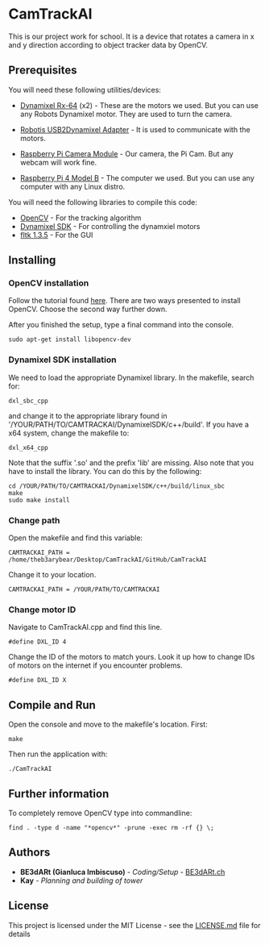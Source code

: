 # CamTrackAI

This is our project work for school. It is a device that rotates a camera in x and y direction according to object tracker data by OpenCV.

## Prerequisites

You will need these following utilities/devices:

* [Dynamixel Rx-64](http://www.robotis.us/dynamixel-rx-64-hn05-n101/) (x2) - These are the motors we used. But you can use any Robots Dynamixel motor. They are used to turn the camera.
* [Robotis USB2Dynamixel Adapter](https://www.trossenrobotics.com/robotis-bioloid-usb2dynamixel.aspx) - It is used to communicate with the motors.

* [Raspberry Pi Camera Module](https://projects.raspberrypi.org/en/projects/getting-started-with-picamera) - Our camera, the Pi Cam. But any webcam will work fine.
* [Raspberry Pi 4 Model B](https://www.pishop.us/product/raspberry-pi-4-model-b-4gb/) - The computer we used. But you can use any computer with any Linux distro.

You will need the following libraries to compile this code:

* [OpenCV](https://opencv.org/releases/) - For the tracking algorithm
* [Dynamixel SDK](https://github.com/ROBOTIS-GIT/DynamixelSDK) - For controlling the dynamxiel motors
* [fltk 1.3.5](https://www.fltk.org/software.php) - For the GUI


## Installing

### OpenCV installation

Follow the tutorial found [here](https://linuxize.com/post/how-to-install-opencv-on-ubuntu-18-04/). There are two ways presented to install OpenCV. Choose the second way further down.

After you finished the setup, type a final command into the console.

```
sudo apt-get install libopencv-dev
```

### Dynamixel SDK installation

We need to load the appropriate Dynamixel library. In the makefile, search for:

```
dxl_sbc_cpp
```

and change it to the appropriate library found in '/YOUR/PATH/TO/CAMTRACKAI/DynamixelSDK/c++/build'. If you have a x64 system, change the makefile to:

```
dxl_x64_cpp
```

Note that the suffix '.so' and the prefix 'lib' are missing. Also note that you have to install the library. You can do this by the following:

```
cd /YOUR/PATH/TO/CAMTRACKAI/DynamixelSDK/c++/build/linux_sbc
make
sudo make install
```

### Change path

Open the makefile and find this variable:

```
CAMTRACKAI_PATH = /home/theb3arybear/Desktop/CamTrackAI/GitHub/CamTrackAI
```

Change it to your location.

```
CAMTRACKAI_PATH = /YOUR/PATH/TO/CAMTRACKAI
```

### Change motor ID

Navigate to CamTrackAI.cpp and find this line.

```
#define DXL_ID 4
```

Change the ID of the motors to match yours. Look it up how to change IDs of motors on the internet if you encounter problems.

```
#define DXL_ID X
```

## Compile and Run

Open the console and move to the makefile's location. First:

```
make
```

Then run the application with:

```
./CamTrackAI
```

## Further information

To completely remove OpenCV type into commandline:

```
find . -type d -name "*opencv*" -prune -exec rm -rf {} \;
```

## Authors

* **BE3dARt (Gianluca Imbiscuso)** - *Coding/Setup* - [BE3dARt.ch](https://be3dart.ch/)
* **Kay** - *Planning and building of tower*

## License

This project is licensed under the MIT License - see the [LICENSE.md](LICENSE.md) file for details
